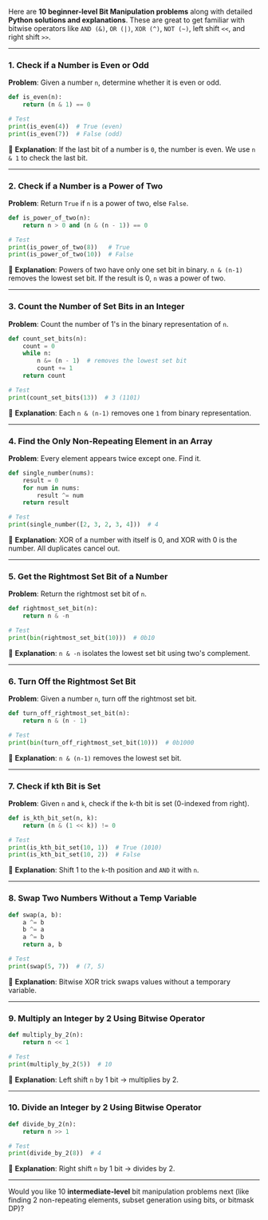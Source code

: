 Here are **10 beginner-level Bit Manipulation problems** along with detailed **Python solutions and explanations**. These are great to get familiar with bitwise operators like `AND (&)`, `OR (|)`, `XOR (^)`, `NOT (~)`, left shift `<<`, and right shift `>>`.

---

### **1. Check if a Number is Even or Odd**

**Problem**: Given a number `n`, determine whether it is even or odd.

```python
def is_even(n):
    return (n & 1) == 0

# Test
print(is_even(4))  # True (even)
print(is_even(7))  # False (odd)
```

🧠 **Explanation**:
If the last bit of a number is `0`, the number is even. We use `n & 1` to check the last bit.

---

### **2. Check if a Number is a Power of Two**

**Problem**: Return `True` if `n` is a power of two, else `False`.

```python
def is_power_of_two(n):
    return n > 0 and (n & (n - 1)) == 0

# Test
print(is_power_of_two(8))   # True
print(is_power_of_two(10))  # False
```

🧠 **Explanation**:
Powers of two have only one set bit in binary. `n & (n-1)` removes the lowest set bit. If the result is 0, `n` was a power of two.

---

### **3. Count the Number of Set Bits in an Integer**

**Problem**: Count the number of 1's in the binary representation of `n`.

```python
def count_set_bits(n):
    count = 0
    while n:
        n &= (n - 1)  # removes the lowest set bit
        count += 1
    return count

# Test
print(count_set_bits(13))  # 3 (1101)
```

🧠 **Explanation**:
Each `n & (n-1)` removes one `1` from binary representation.

---

### **4. Find the Only Non-Repeating Element in an Array**

**Problem**: Every element appears twice except one. Find it.

```python
def single_number(nums):
    result = 0
    for num in nums:
        result ^= num
    return result

# Test
print(single_number([2, 3, 2, 3, 4]))  # 4
```

🧠 **Explanation**:
XOR of a number with itself is 0, and XOR with 0 is the number. All duplicates cancel out.

---

### **5. Get the Rightmost Set Bit of a Number**

**Problem**: Return the rightmost set bit of `n`.

```python
def rightmost_set_bit(n):
    return n & -n

# Test
print(bin(rightmost_set_bit(10)))  # 0b10
```

🧠 **Explanation**:
`n & -n` isolates the lowest set bit using two's complement.

---

### **6. Turn Off the Rightmost Set Bit**

**Problem**: Given a number `n`, turn off the rightmost set bit.

```python
def turn_off_rightmost_set_bit(n):
    return n & (n - 1)

# Test
print(bin(turn_off_rightmost_set_bit(10)))  # 0b1000
```

🧠 **Explanation**:
`n & (n-1)` removes the lowest set bit.

---

### **7. Check if kth Bit is Set**

**Problem**: Given `n` and `k`, check if the k-th bit is set (0-indexed from right).

```python
def is_kth_bit_set(n, k):
    return (n & (1 << k)) != 0

# Test
print(is_kth_bit_set(10, 1))  # True (1010)
print(is_kth_bit_set(10, 2))  # False
```

🧠 **Explanation**:
Shift 1 to the `k`-th position and `AND` it with `n`.

---

### **8. Swap Two Numbers Without a Temp Variable**

```python
def swap(a, b):
    a ^= b
    b ^= a
    a ^= b
    return a, b

# Test
print(swap(5, 7))  # (7, 5)
```

🧠 **Explanation**:
Bitwise XOR trick swaps values without a temporary variable.

---

### **9. Multiply an Integer by 2 Using Bitwise Operator**

```python
def multiply_by_2(n):
    return n << 1

# Test
print(multiply_by_2(5))  # 10
```

🧠 **Explanation**:
Left shift `n` by 1 bit → multiplies by 2.

---

### **10. Divide an Integer by 2 Using Bitwise Operator**

```python
def divide_by_2(n):
    return n >> 1

# Test
print(divide_by_2(8))  # 4
```

🧠 **Explanation**:
Right shift `n` by 1 bit → divides by 2.

---

Would you like 10 **intermediate-level** bit manipulation problems next (like finding 2 non-repeating elements, subset generation using bits, or bitmask DP)?
